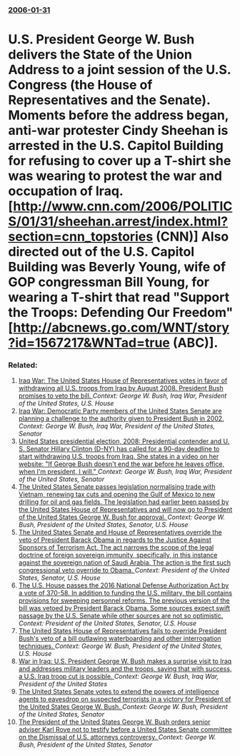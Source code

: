 ### [2006-01-31](/news/2006/01/31/index.md)

#  U.S. President George W. Bush delivers the State of the Union Address to a joint session of the U.S. Congress (the House of Representatives and the Senate).  Moments before the address began, anti-war protester Cindy Sheehan is arrested in the U.S. Capitol Building for refusing to cover up a T-shirt she was wearing to protest the war and occupation of Iraq. [http://www.cnn.com/2006/POLITICS/01/31/sheehan.arrest/index.html?section=cnn_topstories (CNN)] Also directed out of the U.S. Capitol Building was Beverly Young, wife of GOP congressman Bill Young, for wearing a T-shirt that read "Support the Troops: Defending Our Freedom" [http://abcnews.go.com/WNT/story?id=1567217&WNTad=true (ABC)].




### Related:

1. [ Iraq War: The United States House of Representatives votes in favor of withdrawing all U.S. troops from Iraq by August 2008. President Bush promises to veto the bill. ](/news/2007/03/23/iraq-war-p-the-united-states-house-of-representatives-votes-in-favor-of-withdrawing-all-u-s-troops-from-iraq-by-august-2008-president-bus.md) _Context: George W. Bush, Iraq War, President of the United States, U.S. House_
2. [ Iraq War: Democratic Party members of the United States Senate are planning a challenge to the authority given to President Bush in 2002. ](/news/2007/02/23/iraq-war-p-democratic-party-members-of-the-united-states-senate-are-planning-a-challenge-to-the-authority-given-to-president-bush-in-2002.md) _Context: George W. Bush, Iraq War, President of the United States, Senator_
3. [ United States presidential election, 2008: Presidential contender and U. S. Senator Hillary Clinton (D-NY) has called for a 90-day deadline to start withdrawing U.S. troops from Iraq. She states in a video on her website: "If George Bush doesn't end the war before he leaves office, when I'm president, I will." ](/news/2007/02/17/united-states-presidential-election-2008-presidential-contender-and-u-s-senator-hillary-clinton-d-ny-has-called-for-a-90-day-deadline.md) _Context: George W. Bush, Iraq War, President of the United States, Senator_
4. [ The United States Senate passes legislation normalising trade with Vietnam, renewing tax cuts and opening the Gulf of Mexico to new drilling for oil and gas fields. The legislation had earlier been passed by the United States House of Representatives  and will now go to President of the United States George W. Bush for approval. ](/news/2006/12/9/the-united-states-senate-passes-legislation-normalising-trade-with-vietnam-renewing-tax-cuts-and-opening-the-gulf-of-mexico-to-new-drillin.md) _Context: George W. Bush, President of the United States, Senator, U.S. House_
5. [The United States Senate and House of Representatives override the veto of President Barack Obama in regards to the Justice Against Sponsors of Terrorism Act. The act narrows the scope of the legal doctrine of foreign sovereign immunity, specifically, in this instance against the sovereign nation of Saudi Arabia. The action is the first such congressional veto override to Obama. ](/news/2016/09/28/the-united-states-senate-and-house-of-representatives-override-the-veto-of-president-barack-obama-in-regards-to-the-justice-against-sponsors.md) _Context: President of the United States, Senator, U.S. House_
6. [The U.S. House passes the 2016 National Defense Authorization Act by a vote of 370-58.  In addition to funding the U.S. military, the bill contains provisions for sweeping personnel reforms. The previous version of the bill was vetoed by President Barack Obama.  Some sources expect swift passage by the U.S. Senate while other sources are not so optimistic. ](/news/2015/11/6/the-u-s-house-passes-the-2016-national-defense-authorization-act-by-a-vote-of-370-58-in-addition-to-funding-the-u-s-military-the-bill-c.md) _Context: President of the United States, Senator, U.S. House_
7. [ The United States House of Representatives fails to override President Bush's veto of a bill outlawing waterboarding and other interrogation techniques. ](/news/2008/03/11/the-united-states-house-of-representatives-fails-to-override-president-bush-s-veto-of-a-bill-outlawing-waterboarding-and-other-interrogatio.md) _Context: George W. Bush, President of the United States, U.S. House_
8. [ War in Iraq: U.S. President George W. Bush makes a surprise visit to Iraq and addresses military leaders and the troops, saying that with success, a U.S. Iraq troop cut is possible. ](/news/2007/09/3/war-in-iraq-p-u-s-president-george-w-bush-makes-a-surprise-visit-to-iraq-and-addresses-military-leaders-and-the-troops-saying-that-with.md) _Context: George W. Bush, Iraq War, President of the United States_
9. [ The United States Senate votes to extend the powers of intelligence agents to eavesdrop on suspected terrorists in a victory for President of the United States George W. Bush. ](/news/2007/08/3/the-united-states-senate-votes-to-extend-the-powers-of-intelligence-agents-to-eavesdrop-on-suspected-terrorists-in-a-victory-for-president.md) _Context: George W. Bush, President of the United States, Senator_
10. [ The President of the United States George W. Bush orders senior adviser Karl Rove not to testify before a United States Senate committee on the Dismissal of U.S. attorneys controversy. ](/news/2007/08/1/the-president-of-the-united-states-george-w-bush-orders-senior-adviser-karl-rove-not-to-testify-before-a-united-states-senate-committee-on.md) _Context: George W. Bush, President of the United States, Senator_

